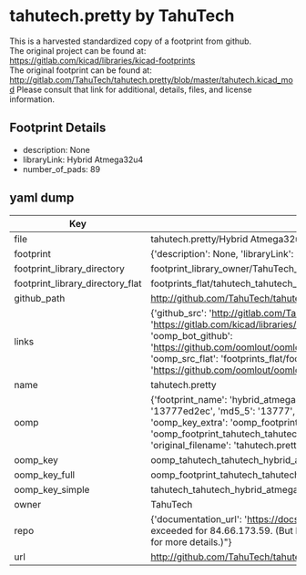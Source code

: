 # tahutech.pretty by TahuTech  
This is a harvested standardized copy of a footprint from github.  
The original project can be found at:  
https://gitlab.com/kicad/libraries/kicad-footprints  
The original footprint can be found at:
http://gitlab.com/TahuTech/tahutech.pretty/blob/master/tahutech.kicad_mod
Please consult that link for additional, details, files, and license information.  
## Footprint Details
* description: None  
* libraryLink: Hybrid Atmega32u4  
* number_of_pads: 89  
## yaml dump  
| Key | Value |  
| --- | --- |  
| file | tahutech.pretty/Hybrid Atmega32u4.kicad_mod |  
| footprint | {'description': None, 'libraryLink': 'Hybrid Atmega32u4', 'number_of_pads': 89} |  
| footprint_library_directory | footprint_library_owner/TahuTech_tahutech.pretty |  
| footprint_library_directory_flat | footprints_flat/tahutech_tahutech_hybrid_atmega32u4/working |  
| github_path | http://github.com/TahuTech/tahutech.pretty/blob/master/Hybrid Atmega32u4.kicad_mod |  
| links | {'github_src': 'http://gitlab.com/TahuTech/tahutech.pretty/blob/master/tahutech.kicad_mod', 'github_src_repo': 'https://gitlab.com/kicad/libraries/kicad-footprints', 'oomp_bot': 'footprints/tahutech_tahutech_hybrid_atmega32u4/working', 'oomp_bot_github': 'https://github.com/oomlout/oomlout_oomp_footprint_bot/tree/main/footprints/tahutech_tahutech_hybrid_atmega32u4/working', 'oomp_src_flat': 'footprints_flat/footprints_flat/tahutech_tahutech_hybrid_atmega32u4/working', 'oomp_src_flat_github': 'https://github.com/oomlout/oomlout_oomp_footprint_src/tree/main/footprints_flat/tahutech_tahutech_hybrid_atmega32u4/working'} |  
| name | tahutech.pretty |  
| oomp | {'footprint_name': 'hybrid_atmega32u4', 'library_name': 'tahutech', 'md5': '13777ed2ecc458aa6985c11c50332138', 'md5_10': '13777ed2ec', 'md5_5': '13777', 'md5_6': '13777e', 'oomp_key': 'oomp_tahutech_tahutech_hybrid_atmega32u4', 'oomp_key_extra': 'oomp_footprint_tahutech_tahutech_hybrid_atmega32u4', 'oomp_key_full': 'oomp_footprint_tahutech_tahutech_hybrid_atmega32u4_13777e', 'oomp_key_simple': 'tahutech_tahutech_hybrid_atmega32u4', 'original_filename': 'tahutech.pretty/Hybrid Atmega32u4.kicad_mod', 'owner_name': 'tahutech'} |  
| oomp_key | oomp_tahutech_tahutech_hybrid_atmega32u4 |  
| oomp_key_full | oomp_footprint_tahutech_tahutech_hybrid_atmega32u4 |  
| oomp_key_simple | tahutech_tahutech_hybrid_atmega32u4 |  
| owner | TahuTech |  
| repo | {'documentation_url': 'https://docs.github.com/rest/overview/resources-in-the-rest-api#rate-limiting', 'message': "API rate limit exceeded for 84.66.173.59. (But here's the good news: Authenticated requests get a higher rate limit. Check out the documentation for more details.)"} |  
| url | http://github.com/TahuTech/tahutech.pretty |  

